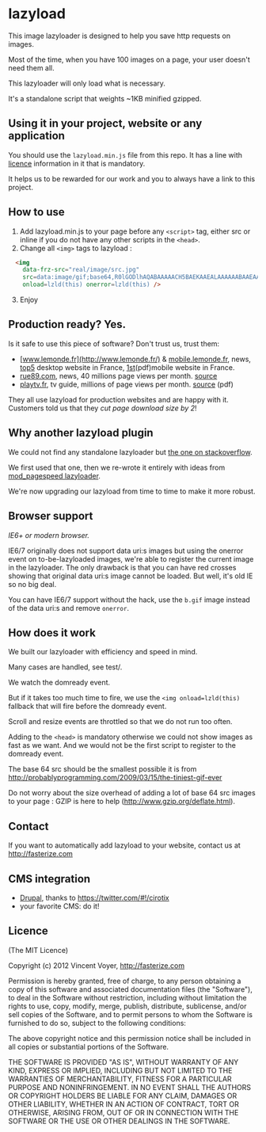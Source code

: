 # lazyload

This image lazyloader is designed to help you save http requests on images.

Most of the time, when you have 100 images on a page, your user doesn't need them all.

This lazyloader will only load what is necessary.

It's a standalone script that weights ~1KB minified gzipped.

## Using it in your project, website or any application

You should use the `lazyload.min.js` file from this repo. It has a line with [licence](#Licence) information in it that is mandatory.

It helps us to be rewarded for our work and you to always have a link to this project.

## How to use

1. Add lazyload.min.js to your page before any `<script>` tag, either src or inline if
you do not have any other scripts in the `<head>`.
2. Change all `<img>` tags to lazyload :

```html
  <img
    data-frz-src="real/image/src.jpg"
    src=data:image/gif;base64,R0lGODlhAQABAAAAACH5BAEKAAEALAAAAAABAAEAAAICTAEAOw==
    onload=lzld(this) onerror=lzld(this) />
```
3. Enjoy

## Production ready? Yes.

Is it safe to use this piece of software? Don't trust us, trust them:

* [www.lemonde.fr](http://www.lemonde.fr/) & [mobile.lemonde.fr](http://mobile.lemonde.fr/), news, [top5](http://www.ojd-internet.com/chiffres-internet/) desktop website in France, [1st](http://www.mediametrie.fr/internet/communiques/telecharger.php?f=26408ffa703a72e8ac0117e74ad46f33)(pdf)mobile website in France.
* [rue89.com](http://www.rue89.com/), news, 40 millions page views per month. [source](http://www.ojd-internet.com/chiffres-internet/7851-rue89.com)
* [playtv.fr](http://playtv.fr/), tv guide, millions of page views per month. [source](http://www.mediametrie.fr/internet/communiques/telecharger.php?f=26408ffa703a72e8ac0117e74ad46f33) (pdf)

They all use lazyload for production websites and are happy with it. Customers told us that
they *cut page download size by 2*!

## Why another lazyload plugin

We could not find any standalone lazyloader but [the one on stackoverflow](http://stackoverflow.com/questions/3228521/stand-alone-lazy-loading-images-no-framework-based).

We first used that one, then we re-wrote it entirely with ideas from [mod_pagespeed lazyloader](http://www.modpagespeed.com/lazyload_images.html?ModPagespeed=on&ModPagespeedFilters=lazyload_images).

We're now upgrading our lazyload from time to time to make it more robust.

## Browser support

*IE6+ or modern browser.*

IE6/7 originally does not support data uri:s images but using the onerror event on to-be-lazyloaded images, we're able to register the current image in the lazyloader.
The only drawback is that you can have red crosses showing that original data uri:s image cannot be loaded. But well, it's old IE so no big deal.

You can have IE6/7 support without the hack, use the `b.gif` image instead of the data uri:s and remove `onerror`.

## How does it work

We built our lazyloader with efficiency and speed in mind.

Many cases are handled, see test/.

We watch the domready event.

But if it takes too much time to fire, we use the `<img onload=lzld(this)` fallback that will fire before the domready event.

Scroll and resize events are throttled so that we do not run too often.

Adding to the `<head>` is mandatory otherwise we could not show images as fast as we want.
And we would not be the first script to register to the domready event.

The base 64 src should be the smallest possible it is from http://probablyprogramming.com/2009/03/15/the-tiniest-gif-ever

Do not worry about the size overhead of adding a lot of base 64 src images to your page :
 GZIP is here to help (http://www.gzip.org/deflate.html).

## Contact

If you want to automatically add lazyload to your website, contact us at http://fasterize.com

## CMS integration

* [Drupal](http://drupal.org/project/lazyload), thanks to https://twitter.com/#!/cirotix
* your favorite CMS: do it!

## Licence

(The MIT Licence)

Copyright (c) 2012 Vincent Voyer, http://fasterize.com

Permission is hereby granted, free of charge, to any person obtaining
a copy of this software and associated documentation files (the
"Software"), to deal in the Software without restriction, including
without limitation the rights to use, copy, modify, merge, publish,
distribute, sublicense, and/or sell copies of the Software, and to
permit persons to whom the Software is furnished to do so, subject to
the following conditions:

The above copyright notice and this permission notice shall be
included in all copies or substantial portions of the Software.

THE SOFTWARE IS PROVIDED "AS IS", WITHOUT WARRANTY OF ANY KIND,
EXPRESS OR IMPLIED, INCLUDING BUT NOT LIMITED TO THE WARRANTIES OF
MERCHANTABILITY, FITNESS FOR A PARTICULAR PURPOSE AND
NONINFRINGEMENT. IN NO EVENT SHALL THE AUTHORS OR COPYRIGHT HOLDERS BE
LIABLE FOR ANY CLAIM, DAMAGES OR OTHER LIABILITY, WHETHER IN AN ACTION
OF CONTRACT, TORT OR OTHERWISE, ARISING FROM, OUT OF OR IN CONNECTION
WITH THE SOFTWARE OR THE USE OR OTHER DEALINGS IN THE SOFTWARE.
